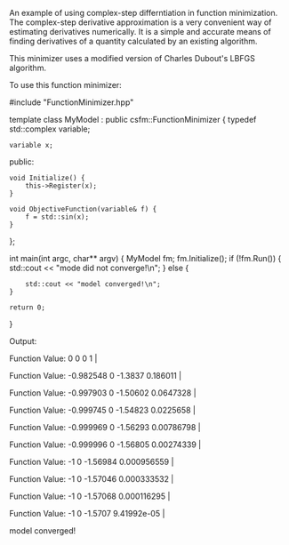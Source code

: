 
An example of using complex-step differntiation in function minimization. The complex-step derivative approximation is a very convenient way of estimating derivatives numerically. It is a simple and accurate means of finding derivatives of a quantity calculated by an existing algorithm.

This minimizer uses a modified version of Charles Dubout's LBFGS algorithm. 

To use this function minimizer:

<syntaxhighlight lang="cpp">
#include "FunctionMinimizer.hpp"

template<class T>
class MyModel : public csfm::FunctionMinimizer<T> {
    typedef std::complex<T> variable;

    variable x;

public:

    void Initialize() {
        this->Register(x);
    }

    void ObjectiveFunction(variable& f) {
        f = std::sin(x);
    }


};


int main(int argc, char** argv) {
    MyModel<double> fm;
    fm.Initialize();
    if (!fm.Run()) {
        std::cout << "mode did not converge!\n";
    } else {

        std::cout << "model converged!\n";
    }

    return 0;
}

</syntaxhighlight>

Output:

Function Value: 0
0 0 1 | 

Function Value: -0.982548
0 -1.3837 0.186011 | 

Function Value: -0.997903
0 -1.50602 0.0647328 | 

Function Value: -0.999745
0 -1.54823 0.0225658 | 

Function Value: -0.999969
0 -1.56293 0.00786798 | 

Function Value: -0.999996
0 -1.56805 0.00274339 | 

Function Value: -1
0 -1.56984 0.000956559 | 

Function Value: -1
0 -1.57046 0.000333532 | 

Function Value: -1
0 -1.57068 0.000116295 | 

Function Value: -1
0 -1.5707 9.41992e-05 | 

model converged!

